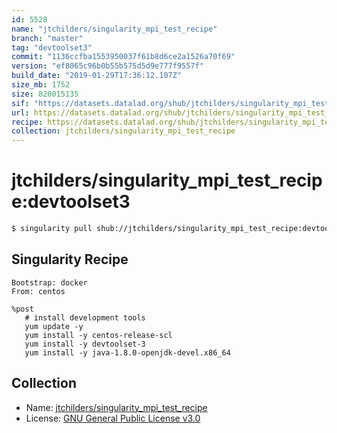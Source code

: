 ```yaml
---
id: 5528
name: "jtchilders/singularity_mpi_test_recipe"
branch: "master"
tag: "devtoolset3"
commit: "1136ccfba1553950037f61b8d6ce2a1526a70f69"
version: "ef8065c96b0b55b575d5d9e777f9557f"
build_date: "2019-01-29T17:36:12.107Z"
size_mb: 1752
size: 820015135
sif: "https://datasets.datalad.org/shub/jtchilders/singularity_mpi_test_recipe/devtoolset3/2019-01-29-1136ccfb-ef8065c9/ef8065c96b0b55b575d5d9e777f9557f.simg"
url: https://datasets.datalad.org/shub/jtchilders/singularity_mpi_test_recipe/devtoolset3/2019-01-29-1136ccfb-ef8065c9/
recipe: https://datasets.datalad.org/shub/jtchilders/singularity_mpi_test_recipe/devtoolset3/2019-01-29-1136ccfb-ef8065c9/Singularity
collection: jtchilders/singularity_mpi_test_recipe
---
```


# jtchilders/singularity_mpi_test_recipe:devtoolset3

```bash
$ singularity pull shub://jtchilders/singularity_mpi_test_recipe:devtoolset3
```

## Singularity Recipe

```singularity
Bootstrap: docker
From: centos

%post
   # install development tools
   yum update -y
   yum install -y centos-release-scl
   yum install -y devtoolset-3
   yum install -y java-1.8.0-openjdk-devel.x86_64
```

## Collection

 - Name: [jtchilders/singularity_mpi_test_recipe](https://github.com/jtchilders/singularity_mpi_test_recipe)
 - License: [GNU General Public License v3.0](https://api.github.com/licenses/gpl-3.0)


